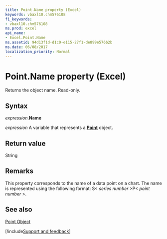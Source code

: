 ```yaml
---
title: Point.Name property (Excel)
keywords: vbaxl10.chm576108
f1_keywords:
- vbaxl10.chm576108
ms.prod: excel
api_name:
- Excel.Point.Name
ms.assetid: 94d13f1d-d1c0-e115-27f1-de899e576b2b
ms.date: 06/08/2017
localization_priority: Normal
---
```



# Point.Name property (Excel)

Returns the object name. Read-only.


## Syntax

_expression_.**Name**

_expression_ A variable that represents a **[Point](Excel.Point(object).md)** object.


## Return value

String


## Remarks

This property corresponds to the name of a data point on a chart. The name is represented using the following format: S< _series number_ >P< _point number_ >.


## See also


[Point Object](Excel.Point(object).md)

[!include[Support and feedback](~/includes/feedback-boilerplate.md)]